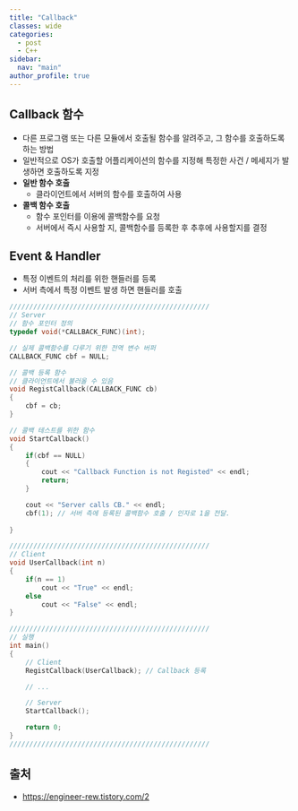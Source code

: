 ```yaml
---
title: "Callback"
classes: wide
categories: 
  - post
  - C++
sidebar:
  nav: "main"
author_profile: true
---
```


## Callback 함수
* 다른 프로그램 또는 다른 모듈에서 호출될 함수를 알려주고, 그 함수를 호출하도록 하는 방법 
* 일반적으로 OS가 호출할 어플리케이션의 함수를 지정해 특정한 사건 / 메세지가 발생하면 호출하도록 지정
* **일반 함수 호출**
  * 클라이언트에서 서버의 함수를 호출하여 사용
* **콜백 함수 호출**
  * 함수 포인터를 이용에 콜백함수를 요청
  * 서버에서 즉시 사용할 지, 콜백함수를 등록한 후 추후에 사용할지를 결정

## Event & Handler
* 특정 이벤트의 처리를 위한 핸들러를 등록
* 서버 측에서 특정 이벤트 발생 하면 핸들러를 호출

```c++
//////////////////////////////////////////////////
// Server
// 함수 포인터 정의
typedef void(*CALLBACK_FUNC)(int); 

// 실제 콜백함수를 다루기 위한 전역 변수 버퍼
CALLBACK_FUNC cbf = NULL; 

// 콜백 등록 함수
// 클라이언트에서 불러올 수 있음
void RegistCallback(CALLBACK_FUNC cb)
{
	cbf = cb;
}

// 콜백 테스트를 위한 함수
void StartCallback()
{
	if(cbf == NULL)
	{
		cout << "Callback Function is not Registed" << endl;
		return;
	}

	cout << "Server calls CB." << endl;
	cbf(1); // 서버 측에 등록된 콜백함수 호출 / 인자로 1을 전달.
	
}

//////////////////////////////////////////////////
// Client 
void UserCallback(int n)
{
	if(n == 1)
		cout << "True" << endl;
	else
		cout << "False" << endl;
}

//////////////////////////////////////////////////
// 실행
int main()
{
	// Client
	RegistCallback(UserCallback); // Callback 등록

	// ...

	// Server 
	StartCallback(); 

	return 0;
}
//////////////////////////////////////////////////
```

## 출처 
* <https://engineer-rew.tistory.com/2>